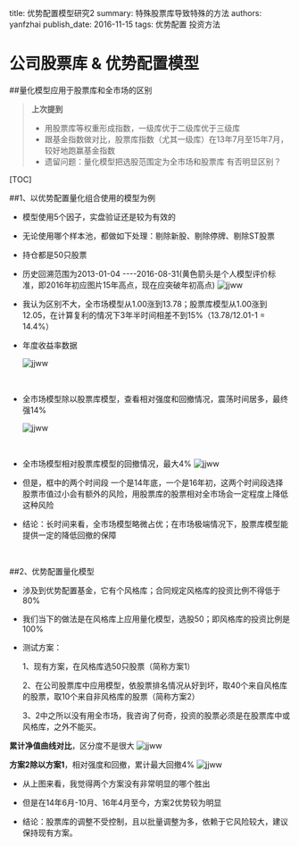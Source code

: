 title: 优势配置模型研究2
summary: 特殊股票库导致特殊的方法
authors: yanfzhai
publish\_date: 2016-11-15
tags: 优势配置
	  投资方法


# 公司股票库 & 优势配置模型

##量化模型应用于股票库和全市场的区别

>**上次提到**
>- 用股票库等权重形成指数，一级库优于二级库优于三级库
>- 跟基金指数做对比，股票库指数（尤其一级库）在13年7月至15年7月，较好地跑赢基金指数
>- 遗留问题：量化模型把选股范围定为全市场和股票库 有否明显区别？

[TOC]


##1、以优势配置量化组合使用的模型为例

- 模型使用5个因子，实盘验证还是较为有效的

- 无论使用哪个样本池，都做如下处理：剔除新股、剔除停牌、剔除ST股票

- 持仓都是50只股票

- 历史回溯范围为2013-01-04 ----2016-08-31(黄色箭头是个人模型评价标准，即2016年初应图片15年高点，现在应突破年初高点)
  ![jjww](..\pics\youshi_style\Vs2.png)

- 我认为区别不大，全市场模型从1.00涨到13.78；股票库模型从1.00涨到12.05，在计算复利的情况下3年半时间相差不到15%（13.78/12.01-1 = 14.4%）

- 年度收益率数据

  ![jjww](..\pics\youshi_style\Vs2table.png)

  ​

- 全市场模型除以股票库模型，查看相对强度和回撤情况，震荡时间居多，最终强14%

  ![jjww](..\pics\youshi_style\backup1.png)

  ​

- 全市场模型相对股票库模型的回撤情况，最大4%
  ![jjww](..\pics\youshi_style\backup2.png)

- 但是，框中的两个时间段 一个是14年底，一个是16年初，这两个时间段选择股票市值过小会有额外的风险，用股票库的股票相对全市场会一定程度上降低这种风险

- 结论：长时间来看，全市场模型略微占优；在市场极端情况下，股票库模型能提供一定的降低回撤的保障

  ​

##2、优势配置量化模型

-  涉及到优势配置基金，它有个风格库；合同规定风格库的投资比例不得低于80%

-  我们当下的做法是在风格库上应用量化模型，选股50；即风格库的投资比例是100%

-  测试方案：

      1、现有方案，在风格库选50只股票（简称方案1）

      2、在公司股票库中应用模型，依股票排名情况从好到坏，取40个来自风格库的股票，取10个来自非风格库的股票（简称方案2）

      3、2中之所以没有用全市场，我咨询了何奇，投资的股票必须是在股票库中或风格库，之外不能买。


**累计净值曲线对比**，区分度不是很大
![jjww](..\pics\youshi_style\onevs2.png)

**方案2除以方案1**，相对强度和回撤，累计最大回撤4%
![jjww](..\pics\youshi_style\onevs22.png)

- 从上图来看，我觉得两个方案没有非常明显的哪个胜出

- 但是在14年6月-10月、16年4月至今，方案2优势较为明显

- 结论：股票库的调整不受控制，且以批量调整为多，依赖于它风险较大，建议保持现有方案。

  ​